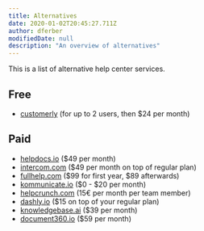 ```yaml
---
title: Alternatives
date: 2020-01-02T20:45:27.711Z
author: dferber
modifiedDate: null
description: "An overview of alternatives"
---
```


This is a list of alternative help center services.

## Free

- [customerly](https://www.customerly.io/en/knowledgebase-help-center-software-platform) (for up to 2 users, then \$24 per month)

## Paid

- [helpdocs.io](https://www.helpdocs.io/) (\$49 per month)
- [intercom.com](https://www.intercom.com/customer-support-software/knowledge-base) (\$49 per month on top of regular plan)
- [fullhelp.com](https://www.fullhelp.com/en) (\$99 for first year, \$89 afterwards)
- [kommunicate.io](https://www.kommunicate.io/product/helpcenter) ($0 - $20 per month)
- [helpcrunch.com](https://helpcrunch.com/knowledge-base.html) (15€ per month per team member)
- [dashly.io](https://www.dashly.io/knowledgebase) (\$15 on top of your regular plan)
- [knowledgebase.ai](https://www.knowledgebase.ai/) (\$39 per month)
- [document360.io](https://document360.io/) (\$59 per month)
